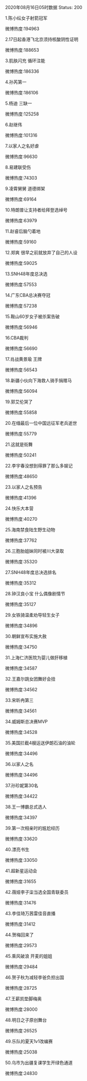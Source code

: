 2020年08月16日05时数据
Status: 200

1.陈小纭女子射箭冠军

微博热度:194963

2.17日起香港飞北京须持核酸阴性证明

微博热度:188653

3.肌肤闪充 循环注能

微博热度:186336

4.孙芮第一

微博热度:186106

5.杨迪 三缺一

微博热度:125258

6.赵继伟

微博热度:101316

7.以家人之名好虐

微博热度:96630

8.易建联受伤

微博热度:74303

9.凌霄舅舅 道德绑架

微博热度:69164

10.特朗普让支持者给拜登选绰号

微博热度:63979

11.赵睿后脑勺着地

微博热度:59160

12.郑爽 很早之前就放弃了自己的人设

微博热度:59025

13.SNH48年度总决选

微博热度:57553

14.广东CBA总决赛夺冠

微博热度:57238

15.鞍山60岁女子被杀案告破

微博热度:56946

16.CBA裁判

微博热度:56690

17.肖战黄景瑜 王牌

微博热度:56543

18.新疆小伙向下海救人骑手捐赠马

微博热度:56094

19.郭艾伦哭了

微博热度:55858

20.在缅最后一位中国远征军老兵逝世

微博热度:55779

21.这就是街舞

微博热度:50241

22.李宇春没想到得罪了那么多娱记

微博热度:48650

23.以家人之名预告

微博热度:41396

24.快乐大本营

微博热度:40270

25.海南禁食陆生野生动物

微博热度:37762

26.三胞胎姐妹同时被川大录取

微博热度:35320

27.SNH48年度总决选排名

微博热度:35312

28.钟汉良小宝 什么偶像剧情节

微博热度:35127

29.女铁骑温柔劝导轻生女子

微博热度:34896

30.朝鲜宣布实施大赦

微博热度:34750

31.上海仁济医院为婴儿做肝移植

微博热度:34587

32.王嘉尔跳女团舞好会扭

微博热度:34562

33.宋昕冉第三

微博热度:34561

34.威姆斯总决赛MVP

微博热度:34528

35.美国拦截4艘运送伊朗石油的油轮

微博热度:34496

36.以家人之名

微博热度:34496

37.孙珍妮第30名

微博热度:34422

38.王一博霸总式选人

微博热度:34397

39.第一次相亲时的尴尬经历

微博热度:33620

40.漂亮书生

微博热度:33050

41.超新星运动会

微博热度:31655

42.薇娅李子柒当选全国青联委员

微博热度:31476

43.李佳琦万茜雷佳音直播

微博热度:31412

44.贺梅回来了

微博热度:29573

45.乘风破浪 开麦的姐姐

微博热度:29484

46.贺子秋为减轻李爸负担出国

微博热度:28725

47.王薪凯垫脚梅奥

微博热度:28000

48.明日之子原创舞台

微博热度:26525

49.乐队的夏天1v1改编赛

微博热度:25038

50.乌市为出疆复课学生开绿色通道

微博热度:24830

